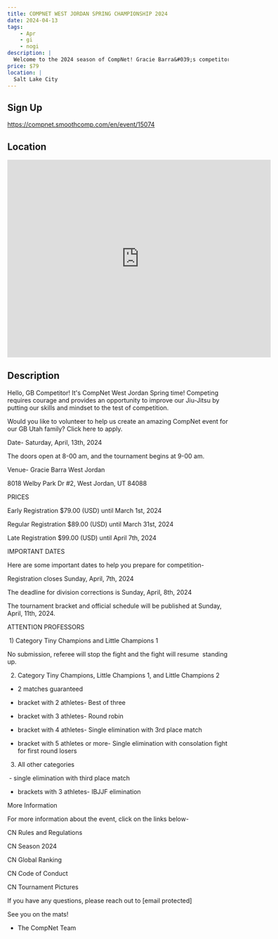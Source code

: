 ```yaml
---
title: COMPNET WEST JORDAN SPRING CHAMPIONSHIP 2024
date: 2024-04-13
tags:
    - Apr
    - gi 
    - nogi 
description: |
  Welcome to the 2024 season of CompNet! Gracie Barra&#039;s competitors from around the globe will showcase their Jiu-Jitsu expertise and live unforgettable moments in over a hundred tournaments this season
price: $79
location: |
  Salt Lake City
---
```

## Sign Up
https://compnet.smoothcomp.com/en/event/15074

## Location
<iframe src="https://www.google.com/maps/embed?pb=!1m18!1m12!1m3!1d12345.6789!2d-111.9973249!3d40.6057017!2m3!1f0!2f0!3f0!3m2!1i1024!2i768!4f13.1!3m3!1m2!1s0x0%3A0x0!2z40.6057017!5e0!3m2!1sen!2sus!4v1234567890" width="600" height="450" style="border:0;" allowfullscreen="" loading="lazy"></iframe>

## Description
Hello, GB Competitor! It's CompNet West Jordan Spring time! Competing requires courage and provides an opportunity to improve our Jiu-Jitsu by putting our skills and mindset to the test of competition.


Would you like to volunteer to help us create an amazing CompNet event for our GB Utah family? Click here to apply.


Date- Saturday, April, 13th, 2024


The doors open at 8-00 am, and the tournament begins at 9-00 am. 


Venue- Gracie Barra West Jordan


8018 Welby Park Dr #2, West Jordan, UT 84088


PRICES



Early Registration $79.00 (USD) until March 1st, 2024


Regular Registration $89.00 (USD) until March 31st, 2024


Late Registration $99.00 (USD) until April 7th, 2024



IMPORTANT DATES


Here are some important dates to help you prepare for competition-



Registration closes Sunday, April, 7th, 2024


The deadline for division corrections is Sunday, April, 8th, 2024


The tournament bracket and official schedule will be published at Sunday, April, 11th, 2024.



ATTENTION PROFESSORS


 1) Category Tiny Champions and Little Champions 1


No submission, referee will stop the fight and the fight will resume  standing up.


2) Category Tiny Champions, Little Champions 1, and Little Champions 2


- 2 matches guaranteed


- bracket with 2 athletes- Best of three


- bracket with 3 athletes- Round robin


- bracket with 4 athletes- Single elimination with 3rd place match


- bracket with 5 athletes or more- Single elimination with consolation fight for first round losers


3) All other categories


 - single elimination with third place match


- brackets with 3 athletes- IBJJF elimination


More Information


For more information about the event, click on the links below-



CN Rules and Regulations


CN Season 2024


CN Global Ranking


CN Code of Conduct


CN Tournament Pictures



If you have any questions, please reach out to [email protected]


See you on the mats!


- The CompNet Team